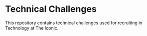 # Technical Challenges

This repository contains technical challenges used for recruiting in Technology at The Iconic.
